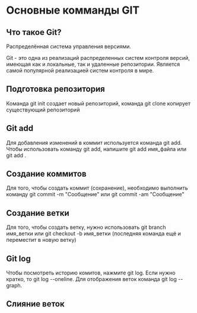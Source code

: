 # Основные комманды GIT

## Что такое Git?
Распределённая система управления версиями.

Git - это одна из реализаций распределенных систем контроля версий, имеющая как и локальные, так и удаленные репозитории. Является самой популярной реализацией систем контроля в мире.

## Подготовка репозитория
Команда git init создает новый репозиторий, команда git clone копирует существующий репозиторий

## Git add
Для добавления изменений в коммит используется команда git add. Чтобы использовать команду git add, напишите git add имя_файла или git add .

## Создание коммитов
Для того, чтобы создать коммит (сохранение), необходимо выполнить команду git commit -m "Сообщение" или git commit -am "Сообщение"


## Создание ветки
Для того, чтобы создать ветку, нужно использовать git branch имя_ветки или git checkout -b имя_ветки (последняя команда ещё и переместит в новую ветку)

## Git log
Чтобы посмотреть историю комитов, нажмите git log. Если нужно кратко, то git log --oneline. Для отображения веток команда git log --graph. 

## Слияние веток
